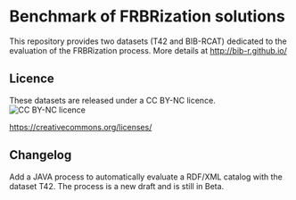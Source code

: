 # Benchmark of FRBRization solutions

This repository provides two datasets (T42 and BIB-RCAT) dedicated to the evaluation of the FRBRization process. 
More details at http://bib-r.github.io/

## Licence
These datasets are released under a CC BY-NC licence.
![CC BY-NC licence](https://licensebuttons.net/l/by-nc/3.0/88x31.png "")

https://creativecommons.org/licenses/

## Changelog

Add a JAVA process to automatically evaluate a RDF/XML catalog with the dataset T42. The process is a new draft and is still in Beta.
